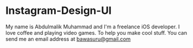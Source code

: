# Instagram-Design-UI

My name is Abdulmalik Muhammad and I'm a freelance iOS developer. I love coffee and playing video games. 
To help you make cool stuff. You can send me an email address at bawasuru@gmail.com
